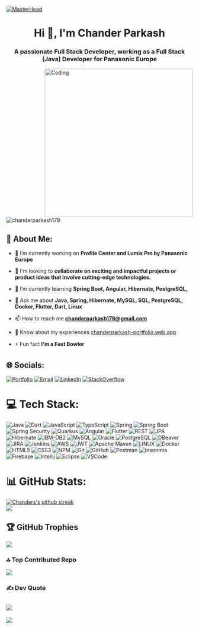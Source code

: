 [![MasterHead](https://developers.giphy.com/branch/master/static/api-512d36c09662682717108a38bbb5c57d.gif)](chanderparkash-portfolio.web.app)
<h1 align="center">Hi 👋, I'm Chander Parkash</h1>
<h3 align="center">A passionate Full Stack Developer, working as a Full Stack (Java) Developer for Panasonic Europe</h3>
<img align="right" alt="Coding" width="400" src="https://cdn.dribbble.com/users/1162077/screenshots/3848914/programmer.gif">

<p align="left"> <img src="https://komarev.com/ghpvc/?username=chanderparkash179&label=Profile%20views&color=0e75b6&style=flat" alt="chanderparkash179" /> </p>

## 💫 About Me:
- 🔭 I’m currently working on **Profile Center and Lumix Pro by Panasonic Europe**

- 🤝 I'm looking to **collaborate on exciting and impactful projects or product ideas that involve cutting-edge technologies.**<br>

- 🌱 I’m currently learning **Spring Boot, Angular, Hibernate, PostgreSQL,**

- 💬 Ask me about **Java, Spring, Hibernate, MySQL, SQL, PostgreSQL, Docker, Flutter, Dart, Linux**

- 📫 How to reach me **chanderparkash179@gmail.com**

- 📄 Know about my experiences [chanderparkash-portfolio.web.app](chanderparkash-portfolio.web.app)

- ⚡ Fun fact **I'm a Fast Bowler**

## 🌐 Socials:
[![Portfolio](https://img.shields.io/badge/🌐_Portfolio-202060)](https://github.com/ChanderParkash179/ChanderParkash179/blob/main/chanderparkash-portfolio.web.app) 
[![Email](https://img.shields.io/badge/Email-red?logo=mail.ru)](chanderparkash179@gmail.com)
[![LinkedIn](https://img.shields.io/badge/LinkedIn-%230077B5.svg?logo=linkedin&logoColor=white)](https://linkedin.com/in/chanderparkash179) 
[![StackOverflow](https://img.shields.io/badge/StackOverflow-12100E?logo=stackoverflow)](https://stackoverflow.com/users/22019464/chander-parkash) 

# 💻 Tech Stack:
![Java](https://img.shields.io/badge/Java-FF6C37?logo=java&labelColor=orange&color=orange) 
![Dart](https://img.shields.io/badge/-Dart-1434A4?logo=dart)
![JavaScript](https://img.shields.io/badge/Javascript-%23323330.svg?style=flat&logo=javascript&logoColor=%23F7DF1E) 
![TypeScript](https://img.shields.io/badge/Typescript-%23007ACC.svg?style=flat&logo=typescript&logoColor=white) 
![Spring](https://img.shields.io/badge/Spring-%236DB33F.svg?style=flat&logo=spring&logoColor=white)
![Spring Boot](https://img.shields.io/badge/Spring%20Boot-%236DB33F.svg?style=flat&logo=springboot&logoColor=white)
![Spring Security](https://img.shields.io/badge/Spring%20Security-%236DB33F.svg?style=flat&logo=springsecurity&logoColor=white)
![Quarkus](https://img.shields.io/badge/Quarkus-%236DB33F.svg?style=flat&logo=quarkus&labelColor=black&color=black)
![Angular](https://img.shields.io/badge/-Angular-E61A1A?logo=angular)
![Flutter](https://img.shields.io/badge/-Flutter-1434A4?logo=flutter)
![REST](https://img.shields.io/badge/-REST-grey?logo=rest)
![JPA](https://img.shields.io/badge/JPA-yellow?logo=JPA) 
![Hibernate](https://img.shields.io/badge/-Hibernate-EB9315?logo=hibernate) 
![IBM-DB2](https://img.shields.io/badge/IBM_DB2-blue?logo=ibm&labelColor=blue&color=blue) 
![MySQL](https://img.shields.io/badge/MySQL-E6DBD8.svg?style=flat&logo=mysql&labelColor=white&color=white) 
![Oracle](https://img.shields.io/badge/Oracle-F80000?style=flat&logo=oracle&logoColor=white) 
![PostgreSQL](https://img.shields.io/badge/PostgreSQL-%23316192.svg?style=flat&logo=postgresql&logoColor=white) 
![DBeaver](https://img.shields.io/badge/DBeaver-966A43.svg?style=flat&logo=dbeaver?style=flat) 
![JIRA](https://img.shields.io/badge/JIRA-1434A4.svg?style=flat&logo=jira) 
![Jenkins](https://img.shields.io/badge/Jenkins-E6DBD8.svg?style=flat&logo=jenkins)
![AWS](https://img.shields.io/badge/AWS-%23FF9900.svg?style=flat&logo=amazon-aws&logoColor=white) 
![JWT](https://img.shields.io/badge/JWT-black?style=flat&logo=JSON%20web%20tokens) 
![Apache Maven](https://img.shields.io/badge/Apache%20Maven-C71A36?style=flat&logo=Apache%20Maven&logoColor=white) 
![LINUX](https://img.shields.io/badge/Linux-FCC624?style=flat&logo=linux&logoColor=black) 
![Docker](https://img.shields.io/badge/Docker-%230db7ed.svg?style=flat&logo=docker&logoColor=white) 
![HTML5](https://img.shields.io/badge/HTML5-%23E34F26.svg?style=flat&logo=html5&logoColor=white) 
![CSS3](https://img.shields.io/badge/CSS3-%231572B6.svg?style=flat&logo=css3&logoColor=white) 
![NPM](https://img.shields.io/badge/NPM-%23000000.svg?style=flat&logo=npm&logoColor=white) 
![Git](https://img.shields.io/badge/-Git-orange?logo=git&labelColor=white&color=white) 
![GitHub](https://img.shields.io/badge/-GitHub-%23591792?logo=github&labelColor=%23591792&color=%23591792) 
![Postman](https://img.shields.io/badge/Postman-FF6C37?style=flat&logo=postman&logoColor=white) 
![Insonmia](https://img.shields.io/badge/Insomnia-FF6C37?logo=insomnia&labelColor=%23591792&color=%23591792) 
![Firebase](https://img.shields.io/badge/Firebase-%23039BE5.svg?style=flat&logo=firebase) 
![Intellij](https://img.shields.io/badge/-Intellij-white?logo=intellij-idea&logoColor=black) 
![Eclipse](https://img.shields.io/badge/-Eclipse-D0CCCB?logo=eclipse&logoColor=5A07B2) 
![VSCode](https://img.shields.io/badge/VSCode-007ACC?logo=visual%20studio%20code&logoColor=ffffff)

# 📊 GitHub Stats:
[![Chanders's github streak](https://github-readme-streak-stats.herokuapp.com/?user=ChanderParkash179&theme=blue-green)](https://github.com/ChanderParkash179/github-readme-streak-stats)<br>
![](https://github-readme-stats.vercel.app/api/top-langs/?username=ChanderParkash179&theme=gotham&hide_border=false&include_all_commits=true&count_private=true&layout=compact)

## 🏆 GitHub Trophies
![](https://github-profile-trophy.vercel.app/?username=ChanderParkash179&theme=darkhub&no-frame=false&no-bg=false&margin-w=4)

### 🔝 Top Contributed Repo
![](https://github-contributor-stats.vercel.app/api?username=ChanderParkash179&limit=5&theme=dark&combine_all_yearly_contributions=true)

### ✍️ Dev Quote
![](https://quotes-github-readme.vercel.app/api?type=horizontal&theme=gruvbox)
---
[![](https://visitcount.itsvg.in/api?id=ChanderParkash179&label=Weekly%20Profile%20Views&pretty=false)](https://visitcount.itsvg.in)

